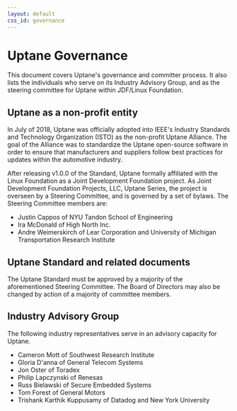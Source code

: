 ```yaml
---
layout: default
css_id: governance
---
```


# Uptane Governance

This document covers Uptane's governance and committer process. It also lists the individuals who serve on its Industry Advisory Group, and as the steering committee for Uptane within JDF/Linux Foundation.

## Uptane as a non-profit entity

In July of 2018, Uptane was officially adopted into IEEE's Industry Standards and Technology Organization (ISTO) as the non-profit Uptane Alliance. The goal of the Alliance was to standardize the Uptane open-source software in order to ensure that manufacturers and suppliers follow best practices for updates within the automotive industry.

After releasing v1.0.0 of the Standard, Uptane formally affiliated with the Linux Foundation as a Joint Development Foundation project. As Joint Development Foundation Projects, LLC, Uptane Series, the project is overseen by a Steering Committee, and is governed by a set of bylaws. The Steering Committee members are:

- Justin Cappos of NYU Tandon School of Engineering
- Ira McDonald of High North Inc.
- Andre Weimerskirch of Lear Corporation and University of Michigan Transportation Research Institute

## Uptane Standard and related documents

The Uptane Standard must be approved by a majority of the aforementioned Steering Committee. The Board of Directors may also be changed by action of a majority of committee members.

## Industry Advisory Group

The following industry representatives serve in an advisory capacity for Uptane.

- Cameron Mott of Southwest Research Institute
- Gloria D'anna of General Telecom Systems
- Jon Oster of Toradex
- Philip Lapczynski of Renesas
- Russ Bielawski of Secure Embedded Systems
- Tom Forest of General Motors
- Trishank Karthik Kuppusamy of Datadog and New York University
